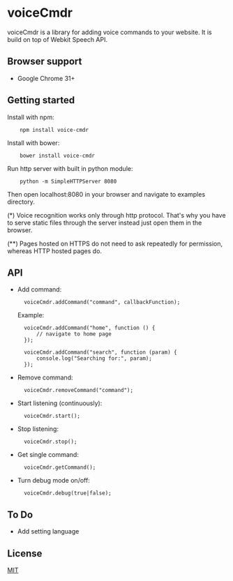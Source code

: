# voiceCmdr
voiceCmdr is a library for adding voice commands to your website. It is build on top of Webkit Speech API.

## Browser support

* Google Chrome 31+

## Getting started

Install with npm:

		npm install voice-cmdr

Install with bower:

		bower install voice-cmdr

Run http server with built in python module:

		python -m SimpleHTTPServer 8080

Then open localhost:8080 in your browser and navigate to examples directory.

(*) Voice recognition works only through http protocol. That's why you have to serve static files through the server instead just open them in the browser.

(**) Pages hosted on HTTPS do not need to ask repeatedly for permission, whereas HTTP hosted pages do.

## API

* Add command:

		voiceCmdr.addCommand("command", callbackFunction);

	Example:

		voiceCmdr.addCommand("home", function () {
			// navigate to home page
		});
		
		voiceCmdr.addCommand("search", function (param) {
			console.log("Searching for:", param);
		});	

* Remove command:

		voiceCmdr.removeCommand("command");

* Start listening (continuously):

		voiceCmdr.start();

* Stop listening:

		voiceCmdr.stop();

* Get single command:

		voiceCmdr.getCommand();

* Turn debug mode on/off:

		voiceCmdr.debug(true|false);

## To Do

* Add setting language
	
## License
[MIT](http://www.opensource.org/licenses/mit-license.php)
